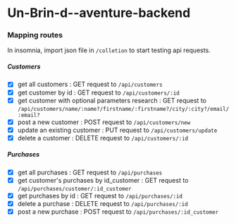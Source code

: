# Un-Brin-d--aventure-backend

### Mapping routes

In insomnia, import json file in `/colletion` to start testing api requests.

##### Customers

- [x] get all customers : GET request to `/api/customers`
- [x] get customer by id : GET request to `/api/customers/:id`
- [x] get customer with optional parameters research : GET request to `/api/customers/name/:name?/firstname/:firstname?/city/:city?/email/:email?`
- [x] post a new customer : POST request to `/api/customers/new`
- [x] update an existing customer : PUT request to `/api/customers/update`
- [x] delete a customer : DELETE request to `/api/customers/:id`

##### Purchases

- [x] get all purchases : GET request to `/api/purchases`
- [x] get customer's purchases by id_customer : GET request to `/api/purchases/customer/:id_customer`
- [x] get purchases by id : GET request to `/api/purchases/:id`
- [x] delete a purchase : DELETE request to `/api/purchases/:id`
- [x] post a new purchase : POST request to `/api/purchases/:id_customer`

